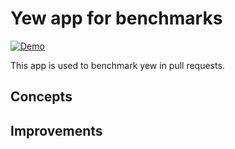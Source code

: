 # Yew app for benchmarks

[![Demo](https://img.shields.io/website?label=demo&url=https%3A%2F%2Fexamples.yew.rs%2Fyew_app_for_benchmark)](https://examples.yew.rs/yew_app_for_benchmark)

This app is used to benchmark yew in pull requests.

## Concepts

## Improvements
